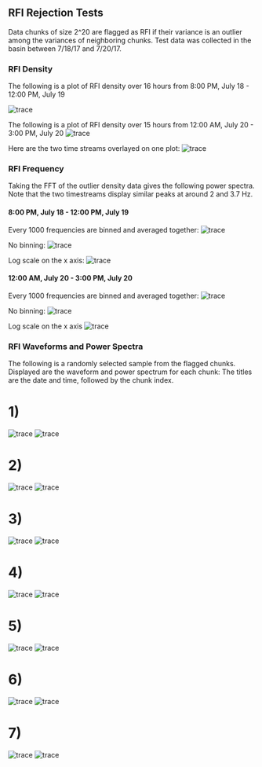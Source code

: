 
## RFI Rejection Tests

Data chunks of size 2^20 are flagged as RFI if their variance is an outlier among the variances of neighboring chunks. 
Test data was collected in the basin between 7/18/17 and 7/20/17. 


### RFI Density
The following is a plot of RFI density over 16 hours from 8:00 PM, July 18 - 12:00 PM, July 19

![trace](RFIDensity170718_2200-170719_1100_4sigma.png)

The following is a plot of RFI density over 15 hours from 12:00 AM, July 20 - 3:00 PM, July 20
![trace](RFIDensity170720_0000-170720_1400_5sigma.png)

Here are the two time streams overlayed on one plot:
![trace](RFIOverlayDensity.png)

### RFI Frequency
Taking the FFT of the outlier density data gives the following power spectra. Note that the two timestreams display similar peaks at around 2 and 3.7 Hz.

####  8:00 PM, July 18 - 12:00 PM, July 19
Every 1000 frequencies are binned and averaged together:
![trace](RFIFrequency170718_2200-170719_1100_4sigma.png)

No binning:
![trace](RFIFrequency170718_2200-170719_1100_4sigma_unbinned.png)

Log scale on the x axis:
![trace](RFIFrequency170718_2200-170719_1100_4sigma_unbinned_logx.png)

#### 12:00 AM, July 20 - 3:00 PM, July 20
Every 1000 frequencies are binned and averaged together:
![trace](RFIFrequency170720_0000-170720_1400_5sigma.png)

No binning:
![trace](RFIFrequency170720_0000-170720_1400_5sigma-unbinned.png)

Log scale on the x axis
![trace](RFIFrequency170720_0000-170720_1400_5sigma-unbinned_logx.png)



### RFI Waveforms and Power Spectra
The following is a randomly selected sample from the flagged chunks. Displayed are the waveform and power spectrum for each chunk:
The titles are the date and time, followed by the chunk index.



# 1)

![trace](170718_2200_57_waveform.png)
![trace](170718_2200_57_spectrum.png)

# 2)

![trace](170718_2300_113_waveform.png)
![trace](170718_2300_113_spectrum.png)

# 3)

![trace](170719_0200_576_waveform.png)
![trace](170719_0200_576_spectrum.png)

# 4)

![trace](170719_0400_1111_waveform.png)
![trace](170719_0400_1111_spectrum.png)
# 5)

![trace](170719_0500_0_waveform.png)
![trace](170719_0500_0_spectrum.png)

# 6)

![trace](170720_0200_0_waveform.png)
![trace](170720_0200_0_spectrum.png)

# 7)

![trace](20_4_170718_2200_111_waveform.png)
![trace](20_4_1701718_2200_111_fft.png)






